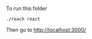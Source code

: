 


To run this folder

```shell
./reach react
```


Then go to [http://localhost:3000/](http://localhost:3000/)
